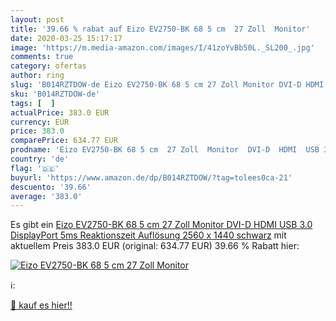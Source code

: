 ```yaml
---
layout: post
title: '39.66 % rabat auf Eizo EV2750-BK 68 5 cm  27 Zoll  Monitor'
date: 2020-03-25 15:17:17
image: 'https://m.media-amazon.com/images/I/41zoYvBb50L._SL200_.jpg'
comments: true
category: ofertas
author: ring
slug: 'B014RZTDOW-de Eizo EV2750-BK 68 5 cm 27 Zoll Monitor DVI-D HDMI USB 3.0...'
sku: 'B014RZTDOW-de'
tags: [  ]
actualPrice: 383.0 EUR
currency: EUR
price: 383.0
comparePrice: 634.77 EUR
prodname: 'Eizo EV2750-BK 68 5 cm  27 Zoll  Monitor  DVI-D  HDMI  USB 3.0  DisplayPort  5ms Reaktionszeit  Auflösung 2560 x 1440  schwarz'
country: 'de'
flag: '🇩🇪'
buyurl: 'https://www.amazon.de/dp/B014RZTDOW/?tag=tolees0ca-21'
descuento: '39.66'
average: '383.0'
---
```


Es gibt ein [Eizo EV2750-BK 68 5 cm  27 Zoll  Monitor  DVI-D  HDMI  USB 3.0  DisplayPort  5ms Reaktionszeit  Auflösung 2560 x 1440  schwarz](https://www.amazon.de/dp/B014RZTDOW/?tag=tolees0ca-21) mit aktuellem Preis 383.0 EUR (original: 634.77 EUR) 39.66 % Rabatt hier:

[![Eizo EV2750-BK 68 5 cm  27 Zoll  Monitor](https://m.media-amazon.com/images/I/41zoYvBb50L._SL200_.jpg)](https://www.amazon.de/dp/B014RZTDOW/?tag=tolees0ca-21)

ℹ️:


[🛒 kauf es hier!!](https://www.amazon.de/dp/B014RZTDOW/?tag=tolees0ca-21)

